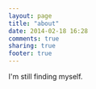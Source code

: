 ```yaml
---
layout: page
title: "about"
date: 2014-02-18 16:28
comments: true
sharing: true
footer: true
---
```


I'm still finding myself.